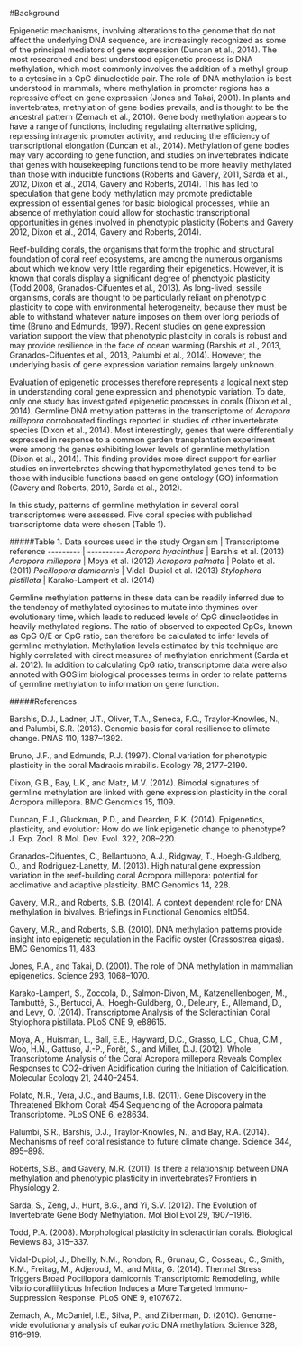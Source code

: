 #Background

Epigenetic mechanisms, involving alterations to the genome that do not affect the underlying DNA sequence, are increasingly recognized as some of the principal mediators of gene expression (Duncan et al., 2014). The most researched and best understood epigenetic process is DNA methylation, which most commonly involves the addition of a methyl group to a cytosine in a CpG dinucleotide pair. The role of DNA methylation is best understood in mammals, where methylation in promoter regions has a repressive effect on gene expression (Jones and Takai, 2001). In plants and invertebrates, methylation of gene bodies prevails, and is thought to be the ancestral pattern (Zemach et al., 2010). Gene body methylation appears to have a range of functions, including regulating alternative splicing, repressing intragenic promoter activity, and reducing the efficiency of transcriptional elongation (Duncan et al., 2014). Methylation of gene bodies may vary according to gene function, and studies on invertebrates indicate that genes with housekeeping functions tend to be more heavily methylated than those with inducible functions (Roberts and Gavery, 2011, Sarda et al., 2012, Dixon et al., 2014, Gavery and Roberts, 2014). This has led to speculation that gene body methylation may promote predictable expression of essential genes for basic biological processes, while an absence of methylation could allow for stochastic transcriptional opportunities in genes involved in phenotypic plasticity (Roberts and Gavery 2012, Dixon et al., 2014, Gavery and Roberts, 2014).

Reef-building corals, the organisms that form the trophic and structural foundation of coral reef ecosystems, are among the numerous organisms about which we know very little regarding their epigenetics. However, it is known that corals display a significant degree of phenotypic plasticity (Todd 2008, Granados-Cifuentes et al., 2013). As long-lived, sessile organisms, corals are thought to be particularly reliant on phenotypic plasticity to cope with environmental heterogeneity, because they must be able to withstand whatever nature imposes on them over long periods of time (Bruno and Edmunds, 1997). Recent studies on gene expression variation support the view that phenotypic plasticity in corals is robust and may provide resilience in the face of ocean warming (Barshis et al., 2013, Granados-Cifuentes et al., 2013, Palumbi et al., 2014). However, the underlying basis of gene expression variation remains largely unknown.

Evaluation of epigenetic processes therefore represents a logical next step in understanding coral gene expression and phenotypic variation. To date, only one study has investigated epigenetic processes in corals (Dixon et al., 2014). Germline DNA methylation patterns in the transcriptome of *Acropora millepora* corroborated findings reported in studies of other invertebrate species (Dixon et al., 2014). Most interestingly, genes that were differentially expressed in response to a common garden transplantation experiment were among the genes exhibiting lower levels of germline methylation (Dixon et al., 2014). This finding provides more direct support for earlier studies on invertebrates showing that hypomethylated genes tend to be those with inducible functions based on gene ontology (GO) information (Gavery and Roberts, 2010, Sarda et al., 2012).

In this study, patterns of germline methylation in several coral transcriptomes were assessed. Five coral species with published transcriptome data were chosen (Table 1). 

#####Table 1. Data sources used in the study
Organism | Transcriptome reference 
--------- | ---------- 
*Acropora hyacinthus* | Barshis et al. (2013) 
*Acropora millepora* | Moya et al. (2012) 
*Acropora palmata* | Polato et al. (2011) 
*Pocillopora damicornis* | Vidal-Dupiol et al. (2013) 
*Stylophora pistillata* | Karako-Lampert et al. (2014) 


Germline methylation patterns in these  data can be readily inferred due to the tendency of methylated cytosines to mutate into thymines over evolutionary time, which leads to reduced levels of CpG dinucleotides in heavily methylated regions. The ratio of observed to expected CpGs, known as CpG O/E or CpG ratio, can therefore be calculated to infer levels of germline methylation. Methylation levels estimated by this technique are highly correlated with direct measures of methylation enrichment (Sarda et al. 2012). In addition to calculating CpG ratio, transcriptome data were also annoted with GOSlim biological processes terms in order to relate patterns of germline methylation to information on gene function.

#####References

Barshis, D.J., Ladner, J.T., Oliver, T.A., Seneca, F.O., Traylor-Knowles, N., and Palumbi, S.R. (2013). Genomic basis for coral resilience to climate change. PNAS 110, 1387–1392.

Bruno, J.F., and Edmunds, P.J. (1997). Clonal variation for phenotypic plasticity in the coral Madracis mirabilis. Ecology 78, 2177–2190.

Dixon, G.B., Bay, L.K., and Matz, M.V. (2014). Bimodal signatures of germline methylation are linked with gene expression plasticity in the coral Acropora millepora. BMC Genomics 15, 1109.

Duncan, E.J., Gluckman, P.D., and Dearden, P.K. (2014). Epigenetics, plasticity, and evolution: How do we link epigenetic change to phenotype? J. Exp. Zool. B Mol. Dev. Evol. 322, 208–220.

Granados-Cifuentes, C., Bellantuono, A.J., Ridgway, T., Hoegh-Guldberg, O., and Rodriguez-Lanetty, M. (2013). High natural gene expression variation in the reef-building coral Acropora millepora: potential for acclimative and adaptive plasticity. BMC Genomics 14, 228.

Gavery, M.R., and Roberts, S.B. (2014). A context dependent role for DNA methylation in bivalves. Briefings in Functional Genomics elt054.

Gavery, M.R., and Roberts, S.B. (2010). DNA methylation patterns provide insight into epigenetic regulation in the Pacific oyster (Crassostrea gigas). BMC Genomics 11, 483.

Jones, P.A., and Takai, D. (2001). The role of DNA methylation in mammalian epigenetics. Science 293, 1068–1070.

Karako-Lampert, S., Zoccola, D., Salmon-Divon, M., Katzenellenbogen, M., Tambutté, S., Bertucci, A., Hoegh-Guldberg, O., Deleury, E., Allemand, D., and Levy, O. (2014). Transcriptome Analysis of the Scleractinian Coral Stylophora pistillata. PLoS ONE 9, e88615.

Moya, A., Huisman, L., Ball, E.E., Hayward, D.C., Grasso, L.C., Chua, C.M., Woo, H.N., Gattuso, J.-P., Forêt, S., and Miller, D.J. (2012). Whole Transcriptome Analysis of the Coral Acropora millepora Reveals Complex Responses to CO2-driven Acidification during the Initiation of Calcification. Molecular Ecology 21, 2440–2454.

Polato, N.R., Vera, J.C., and Baums, I.B. (2011). Gene Discovery in the Threatened Elkhorn Coral: 454 Sequencing of the Acropora palmata Transcriptome. PLoS ONE 6, e28634.

Palumbi, S.R., Barshis, D.J., Traylor-Knowles, N., and Bay, R.A. (2014). Mechanisms of reef coral resistance to future climate change. Science 344, 895–898.

Roberts, S.B., and Gavery, M.R. (2011). Is there a relationship between DNA methylation and phenotypic plasticity in invertebrates? Frontiers in Physiology 2.

Sarda, S., Zeng, J., Hunt, B.G., and Yi, S.V. (2012). The Evolution of Invertebrate Gene Body Methylation. Mol Biol Evol 29, 1907–1916.

Todd, P.A. (2008). Morphological plasticity in scleractinian corals. Biological Reviews 83, 315–337.

Vidal-Dupiol, J., Dheilly, N.M., Rondon, R., Grunau, C., Cosseau, C., Smith, K.M., Freitag, M., Adjeroud, M., and Mitta, G. (2014). Thermal Stress Triggers Broad Pocillopora damicornis Transcriptomic Remodeling, while Vibrio coralliilyticus Infection Induces a More Targeted Immuno-Suppression Response. PLoS ONE 9, e107672.

Zemach, A., McDaniel, I.E., Silva, P., and Zilberman, D. (2010). Genome-wide evolutionary analysis of eukaryotic DNA methylation. Science 328, 916–919.


